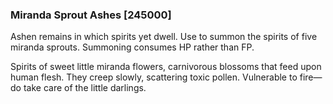 ### Miranda Sprout Ashes [245000]

Ashen remains in which spirits yet dwell. Use to summon the spirits of five miranda sprouts. Summoning consumes HP rather than FP.

Spirits of sweet little miranda flowers, carnivorous blossoms that feed upon human flesh. They creep slowly, scattering toxic pollen. Vulnerable to fire—do take care of the little darlings.